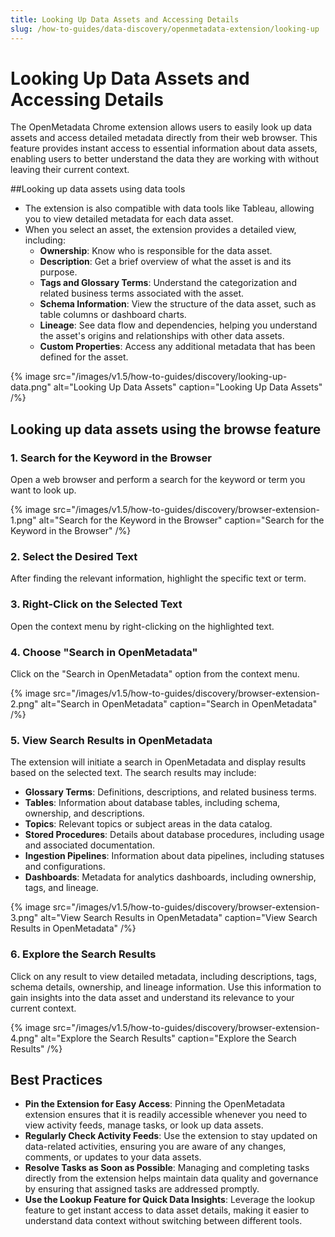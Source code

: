 ```yaml
---
title: Looking Up Data Assets and Accessing Details
slug: /how-to-guides/data-discovery/openmetadata-extension/looking-up
---
```


# Looking Up Data Assets and Accessing Details

The OpenMetadata Chrome extension allows users to easily look up data assets and access detailed metadata directly from their web browser. This feature provides instant access to essential information about data assets, enabling users to better understand the data they are working with without leaving their current context.

##Looking up data assets using data tools

- The extension is also compatible with data tools like Tableau, allowing you to view detailed metadata for each data asset.
- When you select an asset, the extension provides a detailed view, including:
  - **Ownership**: Know who is responsible for the data asset.
  - **Description**: Get a brief overview of what the asset is and its purpose.
  - **Tags and Glossary Terms**: Understand the categorization and related business terms associated with the asset.
  - **Schema Information**: View the structure of the data asset, such as table columns or dashboard charts.
  - **Lineage**: See data flow and dependencies, helping you understand the asset's origins and relationships with other data assets.
  - **Custom Properties**: Access any additional metadata that has been defined for the asset.

{% image
src="/images/v1.5/how-to-guides/discovery/looking-up-data.png"
alt="Looking Up Data Assets"
caption="Looking Up Data Assets"
/%}

## Looking up data assets using the browse feature

### 1. Search for the Keyword in the Browser
Open a web browser and perform a search for the keyword or term you want to look up.

{% image
src="/images/v1.5/how-to-guides/discovery/browser-extension-1.png"
alt="Search for the Keyword in the Browser"
caption="Search for the Keyword in the Browser"
/%}

### 2. Select the Desired Text
After finding the relevant information, highlight the specific text or term.

### 3. Right-Click on the Selected Text
Open the context menu by right-clicking on the highlighted text.

### 4. Choose "Search in OpenMetadata"
Click on the "Search in OpenMetadata" option from the context menu.

{% image
src="/images/v1.5/how-to-guides/discovery/browser-extension-2.png"
alt="Search in OpenMetadata"
caption="Search in OpenMetadata"
/%}

### 5. View Search Results in OpenMetadata
The extension will initiate a search in OpenMetadata and display results based on the selected text. The search results may include:

- **Glossary Terms**: Definitions, descriptions, and related business terms.
- **Tables**: Information about database tables, including schema, ownership, and descriptions.
- **Topics**: Relevant topics or subject areas in the data catalog.
- **Stored Procedures**: Details about database procedures, including usage and associated documentation.
- **Ingestion Pipelines**: Information about data pipelines, including statuses and configurations.
- **Dashboards**: Metadata for analytics dashboards, including ownership, tags, and lineage.

{% image
src="/images/v1.5/how-to-guides/discovery/browser-extension-3.png"
alt="View Search Results in OpenMetadata"
caption="View Search Results in OpenMetadata"
/%}

### 6. Explore the Search Results
Click on any result to view detailed metadata, including descriptions, tags, schema details, ownership, and lineage information. Use this information to gain insights into the data asset and understand its relevance to your current context.

{% image
src="/images/v1.5/how-to-guides/discovery/browser-extension-4.png"
alt="Explore the Search Results"
caption="Explore the Search Results"
/%}

## Best Practices

- **Pin the Extension for Easy Access**: Pinning the OpenMetadata extension ensures that it is readily accessible whenever you need to view activity feeds, manage tasks, or look up data assets.
- **Regularly Check Activity Feeds**: Use the extension to stay updated on data-related activities, ensuring you are aware of any changes, comments, or updates to your data assets.
- **Resolve Tasks as Soon as Possible**: Managing and completing tasks directly from the extension helps maintain data quality and governance by ensuring that assigned tasks are addressed promptly.
- **Use the Lookup Feature for Quick Data Insights**: Leverage the lookup feature to get instant access to data asset details, making it easier to understand data context without switching between different tools.
